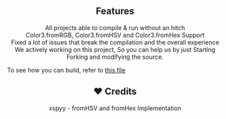 <h2 align="center"> Features </h2>

<p align=center>  
All projects able to compile & run without an hitch<br>
Color3.fromRGB, Color3.fromHSV and Color3.fromHex Support<br>
Fixed a lot of issues that break the compilation and the overall experience<br>
We actively working on this project, So you can help us by just Starting Forking and modifying the source.
</p> 

To see how you can build, refer to [this file](/BUILDING.md)

<h2 align="center"> ❤️ Credits </h2>

<p align=center>  
xspyy - fromHSV and fromHex Implementation
</p> 
